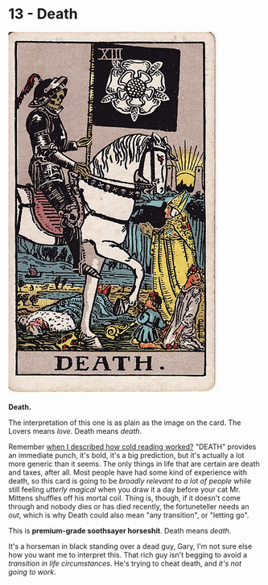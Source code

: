 # 13 - Death

![death](../../images/tarot/13-death.jpg)

**Death.**

The interpretation of this one is as plain as the image on the card.
The Lovers means _love_. Death means _death_.

Remember [when I described how cold reading worked?](../card_index.md)
"DEATH" provides an immediate punch, it's bold, it's a big prediction,
but it's actually a lot more generic than it seems. The only things in life that are certain
are death and taxes, after all. Most people have had some kind of experience with death,
so this card is going to be _broadly relevant to a lot of people_ while still feeling
_utterly magical_ when you draw it a day before your cat Mr. Mittens shuffles off his mortal coil.
 Thing is, though, if it doesn't come through and nobody dies
or has died recently, the fortuneteller needs an _out_,
which is why Death could also mean "any transition", or "letting go".

This is **premium-grade soothsayer horseshit**. Death means _death_.

It's a horseman in black standing over a dead guy, Gary, I'm not sure else how you want me to interpret this.
That rich guy isn't begging to avoid a _transition in life circumstances_. He's trying to cheat death,
and _it's not going to work_.

